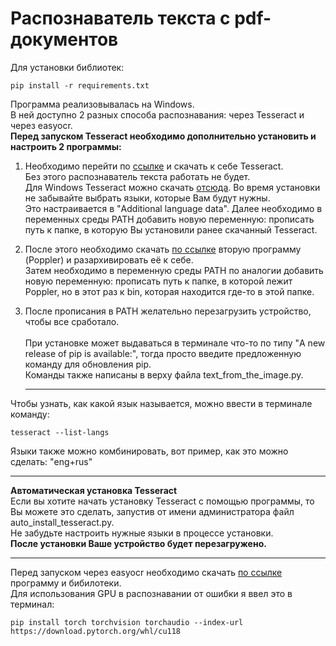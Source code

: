 # Распознаватель текста с pdf-документов

Для установки библиотек: 
```
pip install -r requirements.txt
```


Программа реализовывалась на Windows.<br>
В ней доступно 2 разных способа распознавания: через Tesseract и через easyocr.<br>
<b>Перед запуском Tesseract необходимо дополнительно установить и настроить 2 программы:</b><br>

1) Необходимо перейти по 
<a href="https://tesseract-ocr.github.io/tessdoc/Installation.html">ссылке</a> и скачать к себе Tesseract.<br>
Без этого распознаватель текста работать не будет.<br> Для Windows Tesseract можно скачать <a href="https://github.com/UB-Mannheim/tesseract/wiki">отсюда</a>.
Во время установки не забывайте выбрать языки, которые Вам будут нужны.<br> Это настраивается в "Additional language data".
Далее необходимо в переменных среды PATH добавить новую переменную: прописать путь к папке, в которую Вы установили ранее скачанный Tesseract.<br>

2) После этого необходимо скачать <a href="https://github.com/oschwartz10612/poppler-windows/releases"> по ссылке</a> вторую программу (Poppler) и разархивировать её к себе.<br>
Затем необходимо в переменную среды PATH по аналогии добавить новую переменную: прописать путь к папке, в которой лежит Poppler, но в этот раз к bin, которая находится где-то в этой папке.<br>

3) После прописания в PATH желательно перезагрузить устройство, чтобы все сработало.<br><br>
При установке может выдаваться в терминале что-то по типу "A new release of pip is available:", тогда просто введите предложенную команду для обновления pip.<br>
Команды также написаны в верху файла text_from_the_image.py.<hr>


Чтобы узнать, как какой язык называется, можно ввести в терминале команду:
```
tesseract --list-langs
```

Языки также можно комбинировать, вот пример, как это можно сделать: "eng+rus"

<hr>
<b>Автоматическая установка Tesseract</b><br>
Если вы хотите начать установку Tesseract с помощью программы, то Вы можете это сделать, запустив от имени администратора файл auto_install_tesseract.py. <br>
Не забудьте настроить нужные языки в процессе установки.<br>
<b>После установки Ваше устройство будет перезагружено.</b>

<hr>
Перед запуском через easyocr необходимо скачать <a href="https://github.com/oschwartz10612/poppler-windows/releases"> по ссылке</a> программу и бибилотеки.<br>
Для использования GPU в распознавании от ошибки я ввел это в терминал:

```
pip install torch torchvision torchaudio --index-url https://download.pytorch.org/whl/cu118
```

